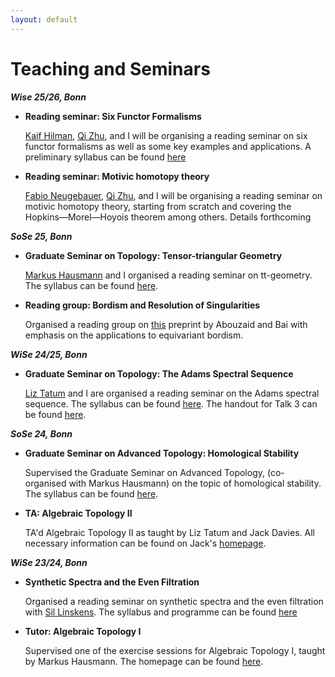 ```yaml
---
layout: default
---
```


# Teaching and Seminars

***Wise 25/26, Bonn***

- **Reading seminar: Six Functor Formalisms**

  [Kaif Hilman](https://sites.google.com/view/kaif-hilman), [Qi Zhu](https://qizhumath.wixsite.com/math), and I will be organising a reading seminar on six functor formalisms as well as some key examples and applications. A preliminary syllabus can be found [here](./six_functors_syllabus.pdf)

- **Reading seminar: Motivic homotopy theory**
  
  [Fabio Neugebauer](https://fneugebauer.github.io/), [Qi Zhu](https://qizhumath.wixsite.com/math), and I will be organising a reading seminar on motivic homotopy theory, starting from scratch and covering the Hopkins—Morel—Hoyois theorem among others. Details forthcoming

***SoSe 25, Bonn***

- **Graduate Seminar on Topology: Tensor-triangular Geometry**

  [Markus Hausmann](https://www.math.uni-bonn.de/people/hausmann/) and I organised a reading seminar on tt-geometry. The syllabus can be found [here](./tt_geometry_syllabus.pdf).

- **Reading group: Bordism and Resolution of Singularities**

  Organised a reading group on [this](https://arxiv.org/pdf/2412.04451) preprint by Abouzaid and Bai with emphasis on the applications to equivariant bordism. 

***WiSe 24/25, Bonn***

- **Graduate Seminar on Topology: The Adams Spectral Sequence**

  [Liz Tatum](https://www.math.uni-bonn.de/people/tatum/tatum) and I are organised a reading seminar on the Adams spectral sequence. The syllabus can be found [here](./Adams_spectral_sequence_syllabus.pdf). The handout for Talk 3 can be found [here](./Talk_3_handout.pdf).

***SoSe 24, Bonn***

- **Graduate Seminar on Advanced Topology: Homological Stability**

  Supervised the Graduate Seminar on Advanced Topology, (co-organised with Markus Hausmann) on the topic of homological stability. The syllabus can be found [here](https://www.math.uni-bonn.de/people/hausmann/Seminar%20Homological%20stability.pdf). 

- **TA: Algebraic Topology II**

  TA'd Algebraic Topology II as taught by Liz Tatum and Jack Davies. All necessary information can be found on Jack's [homepage](https://sites.google.com/view/jackmdavies/teaching?authuser=0).

***WiSe 23/24, Bonn***

- **Synthetic Spectra and the Even Filtration**

  Organised a reading seminar on synthetic spectra and the even filtration with [Sil Linskens](https://www.math.uni-bonn.de/people/linskens/webpage.htmpl). The syllabus and programme can be found [here](https://www.math.uni-bonn.de/people/linskens/Synthetic_syllabus.pdf
  )
- **Tutor: Algebraic Topology I**

  Supervised one of the exercise sessions for Algebraic Topology I, taught by Markus Hausmann. The homepage can be found [here](https://www.math.uni-bonn.de/people/hausmann/AlgTop1).
